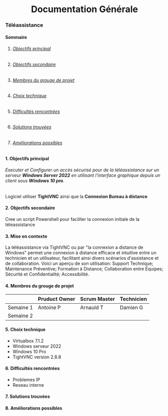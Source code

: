 # <center>Documentation Générale</center>


### **Téléassistance**

#### Sommaire 

<!-- vscode-markdown-toc -->

1. ###### [Objectifs principal](#1-objectifs-principal)
2. ###### [Objectifs secondaire](#2-objectifs-secondaire)
3. ###### [Membres du grouge de projet](#4-membres-du-grouge-de-projet)
4. ###### [Choix technique](#5-choix-technique)
5. ###### [Difficultés rencontrées](#6-difficultés-rencontrées)
6. ###### [Solutions trouvées](#7-solutions-trouvées)
7. ###### [Améliorations possibles](#améliorations-possibles)


#### 1. <a name='Objectifs principal'></a>**Objectifs principal**


###### Executer et Configurer un accès sécurisé pour de la téléassistance sur un serveur **Windows Server 2022** en utilisant l'interface graphique depuis un client sous **Windows 10 pro**.

Logiciel utiliser **TightVNC** ainsi que la **Connexion Bureau à distance**

#### 2. <a name='Objectifs secondaire'></a>**Objectifs secondaire** 

Cree un script Powershell pour faciliter la connexion initiale de la téleassistance 

#### 3. <a name='Mise en contexte'></a>**Mise en contexte**

La téléassistance via TightVNC ou par "la connexion a distance de Windows" permet une connexion à distance efficace et intuitive entre un technicien et un utilisateur, facilitant ainsi divers scénarios d'assistance et de collaboration. Voici un aperçu de son utilisation:
Support Technique; Maintenance Préventive; Formation à Distance; Collaboration entre Équipes; Sécurité et Confidentialité; Accessibilité.



 








#### 4. <a name='Membres du grouge de projet'></a>**Membres du grouge de projet**




|   	| Pruduct Owner 	|   Scrum Master 	|   Technicien	
|---	|---	|---	|---	|
|   Semaine 1	| Antoine P 	|  Arnauld T	|   Damien G 	|   |
|   Semaine 2	|   	|   	|   	|


#### 5. <a name='Choix technique'></a>**Choix technique**


* Virtualbox 7.1.2
* Windows serveur 2022 
* Windows 10 Pro 
* TightVNC version 2.8.8


#### 6. <a name='Difficultés rencontrées'></a>**Difficultés rencontrées**

* Problemes IP 
* Reseau interne 

#### 7. <a name='Solutions trouvées'></a>**Solutions trouvées** 



#### 8. <a name='Améliorations possibles'></a>**Améliorations possibles** 
